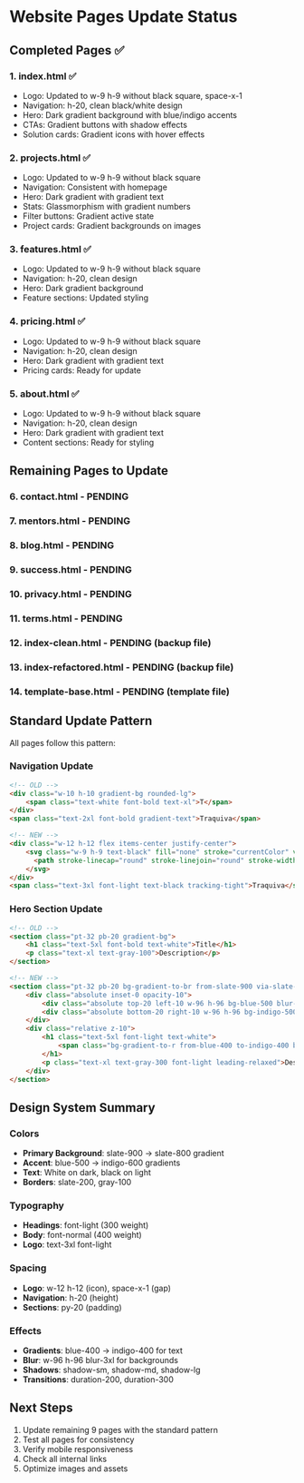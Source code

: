 # Website Pages Update Status

## Completed Pages ✅

### 1. **index.html** ✅
- Logo: Updated to w-9 h-9 without black square, space-x-1
- Navigation: h-20, clean black/white design
- Hero: Dark gradient background with blue/indigo accents
- CTAs: Gradient buttons with shadow effects
- Solution cards: Gradient icons with hover effects

### 2. **projects.html** ✅
- Logo: Updated to w-9 h-9 without black square
- Navigation: Consistent with homepage
- Hero: Dark gradient with gradient text
- Stats: Glassmorphism with gradient numbers
- Filter buttons: Gradient active state
- Project cards: Gradient backgrounds on images

### 3. **features.html** ✅
- Logo: Updated to w-9 h-9 without black square
- Navigation: h-20, clean design
- Hero: Dark gradient background
- Feature sections: Updated styling

### 4. **pricing.html** ✅
- Logo: Updated to w-9 h-9 without black square
- Navigation: h-20, clean design
- Hero: Dark gradient with gradient text
- Pricing cards: Ready for update

### 5. **about.html** ✅
- Logo: Updated to w-9 h-9 without black square
- Navigation: h-20, clean design
- Hero: Dark gradient with gradient text
- Content sections: Ready for styling

## Remaining Pages to Update

### 6. **contact.html** - PENDING
### 7. **mentors.html** - PENDING
### 8. **blog.html** - PENDING
### 9. **success.html** - PENDING
### 10. **privacy.html** - PENDING
### 11. **terms.html** - PENDING
### 12. **index-clean.html** - PENDING (backup file)
### 13. **index-refactored.html** - PENDING (backup file)
### 14. **template-base.html** - PENDING (template file)

## Standard Update Pattern

All pages follow this pattern:

### Navigation Update
```html
<!-- OLD -->
<div class="w-10 h-10 gradient-bg rounded-lg">
    <span class="text-white font-bold text-xl">T</span>
</div>
<span class="text-2xl font-bold gradient-text">Traquiva</span>

<!-- NEW -->
<div class="w-12 h-12 flex items-center justify-center">
    <svg class="w-9 h-9 text-black" fill="none" stroke="currentColor" viewBox="0 0 24 24">
      <path stroke-linecap="round" stroke-linejoin="round" stroke-width="1.5" d="M13 10V3L4 14h7v7l9-11h-7z"></path>
    </svg>
</div>
<span class="text-3xl font-light text-black tracking-tight">Traquiva</span>
```

### Hero Section Update
```html
<!-- OLD -->
<section class="pt-32 pb-20 gradient-bg">
    <h1 class="text-5xl font-bold text-white">Title</h1>
    <p class="text-xl text-gray-100">Description</p>
</section>

<!-- NEW -->
<section class="pt-32 pb-20 bg-gradient-to-br from-slate-900 via-slate-800 to-slate-900 relative overflow-hidden">
    <div class="absolute inset-0 opacity-10">
        <div class="absolute top-20 left-10 w-96 h-96 bg-blue-500 blur-3xl"></div>
        <div class="absolute bottom-20 right-10 w-96 h-96 bg-indigo-500 blur-3xl"></div>
    </div>
    <div class="relative z-10">
        <h1 class="text-5xl font-light text-white">
            <span class="bg-gradient-to-r from-blue-400 to-indigo-400 bg-clip-text text-transparent">Title</span>
        </h1>
        <p class="text-xl text-gray-300 font-light leading-relaxed">Description</p>
    </div>
</section>
```

## Design System Summary

### Colors
- **Primary Background**: slate-900 → slate-800 gradient
- **Accent**: blue-500 → indigo-600 gradients
- **Text**: White on dark, black on light
- **Borders**: slate-200, gray-100

### Typography
- **Headings**: font-light (300 weight)
- **Body**: font-normal (400 weight)
- **Logo**: text-3xl font-light

### Spacing
- **Logo**: w-12 h-12 (icon), space-x-1 (gap)
- **Navigation**: h-20 (height)
- **Sections**: py-20 (padding)

### Effects
- **Gradients**: blue-400 → indigo-400 for text
- **Blur**: w-96 h-96 blur-3xl for backgrounds
- **Shadows**: shadow-sm, shadow-md, shadow-lg
- **Transitions**: duration-200, duration-300

## Next Steps

1. Update remaining 9 pages with the standard pattern
2. Test all pages for consistency
3. Verify mobile responsiveness
4. Check all internal links
5. Optimize images and assets
